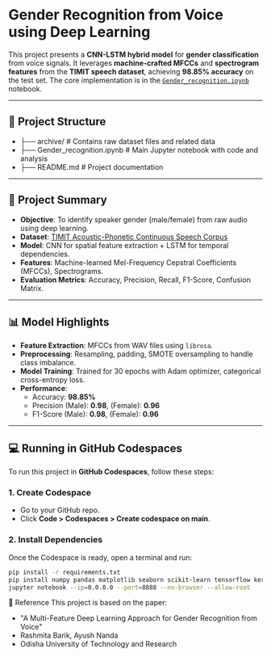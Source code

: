 # Gender Recognition from Voice using Deep Learning

This project presents a **CNN-LSTM hybrid model** for **gender classification** from voice signals. It leverages **machine-crafted MFCCs** and **spectrogram features** from the **TIMIT speech dataset**, achieving **98.85% accuracy** on the test set. The core implementation is in the [`Gender_recognition.ipynb`](Gender_recognition.ipynb) notebook.

---

## 📁 Project Structure

- ├── archive/ # Contains raw dataset files and related data
- ├── Gender_recognition.ipynb # Main Jupyter notebook with code and analysis
- ├── README.md # Project documentation

---

## 🧠 Project Summary

- **Objective**: To identify speaker gender (male/female) from raw audio using deep learning.
- **Dataset**: [TIMIT Acoustic-Phonetic Continuous Speech Corpus](https://catalog.ldc.upenn.edu/LDC93S1)
- **Model**: CNN for spatial feature extraction + LSTM for temporal dependencies.
- **Features**: Machine-learned Mel-Frequency Cepstral Coefficients (MFCCs), Spectrograms.
- **Evaluation Metrics**: Accuracy, Precision, Recall, F1-Score, Confusion Matrix.

---

## 📊 Model Highlights

- **Feature Extraction**: MFCCs from WAV files using `librosa`.
- **Preprocessing**: Resampling, padding, SMOTE oversampling to handle class imbalance.
- **Model Training**: Trained for 30 epochs with Adam optimizer, categorical cross-entropy loss.
- **Performance**:
  - Accuracy: **98.85%**
  - Precision (Male): **0.98**, (Female): **0.96**
  - F1-Score (Male): **0.98**, (Female): **0.96**

---

## 💻 Running in GitHub Codespaces

To run this project in **GitHub Codespaces**, follow these steps:

### 1. Create Codespace
- Go to your GitHub repo.
- Click **Code > Codespaces > Create codespace on main**.

### 2. Install Dependencies
Once the Codespace is ready, open a terminal and run:

```bash
pip install -r requirements.txt
pip install numpy pandas matplotlib seaborn scikit-learn tensorflow keras librosa imbalanced-learn
jupyter notebook --ip=0.0.0.0 --port=8888 --no-browser --allow-root

```
📜 Reference
This project is based on the paper:

- "A Multi-Feature Deep Learning Approach for Gender Recognition from Voice"
- Rashmita Barik, Ayush Nanda
- Odisha University of Technology and Research
